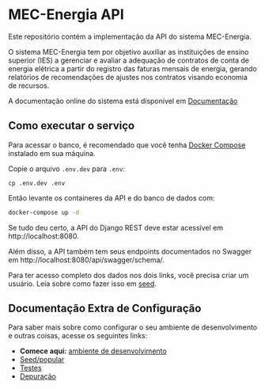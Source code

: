 # MEC-Energia API

Este repositório contém a implementação da API do sistema MEC-Energia.

O sistema MEC-Energia tem por objetivo auxiliar as instituições de ensino superior (IES) a gerenciar e avaliar a adequação de contratos de conta de energia elétrica a partir do registro das faturas mensais de energia, gerando relatórios de recomendações de ajustes nos contratos visando economia de recursos.

A documentação online do sistema está disponível em [Documentação](https://lappis-unb.gitlab.io/projects/mec-energia/documentacao)

## Como executar o serviço

Para acessar o banco, é recomendado que você tenha 
[Docker Compose](https://docs.docker.com/compose/install/) instalado em
sua máquina.

Copie o arquivo `.env.dev` para `.env`:

```
cp .env.dev .env 
```

Então levante os containeres da API e do banco de dados com:

```sh
docker-compose up -d
```

Se tudo deu certo, a API do Django REST deve estar acessível em 
http://localhost:8080.

Além disso, a API também tem seus endpoints documentados no Swagger em
http://localhost:8080/api/swagger/schema/.

Para ter acesso completo dos dados nos dois links, você precisa criar um 
usuário. Leia sobre como fazer isso em [seed](docs/seed.md#usuário).

## Documentação Extra de Configuração

Para saber mais sobre como configurar o seu ambiente de desenvolvimento e 
outras coisas, acesse os seguintes links:

- **Comece aqui:** [ambiente de desenvolvimento](docs/ambiente-desenvolvimento.md)
- [Seed/popular](docs/seed.md)
- [Testes](docs/testes.md)
- [Depuração](docs/depuracao.md)
